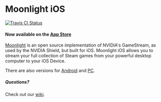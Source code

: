 # Moonlight iOS

[![Travis CI Status](https://travis-ci.org/moonlight-stream/moonlight-ios.svg?branch=master)](https://travis-ci.org/moonlight-stream/moonlight-ios)

#### Now available on the [App Store](https://itunes.apple.com/us/app/moonlight-game-streaming/id1000551566?mt=8) 

[Moonlight](https://moonlight-stream.org) is an open source implementation of NVIDIA's GameStream, as used by the NVIDIA Shield, but built for iOS. Moonlight iOS allows you to stream your full collection of Steam games from
your powerful desktop computer to your iOS Device.

There are also versions for [Android](https://github.com/moonlight-stream/moonlight-android) and [PC](https://github.com/moonlight-stream/moonlight-qt).

##### Questions?
Check out our [wiki](https://github.com/moonlight-stream/moonlight-docs/wiki).
